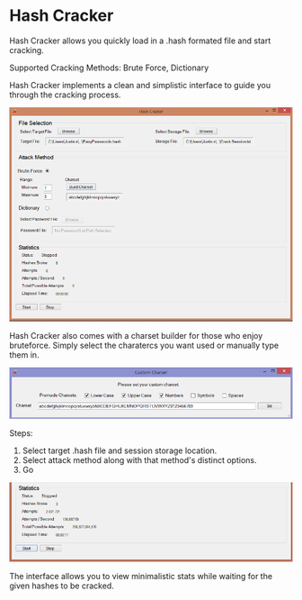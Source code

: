 # Hash Cracker

Hash Cracker allows you quickly load in a .hash formated file and start cracking.

Supported Cracking Methods: Brute Force, Dictionary

Hash Cracker implements a clean and simplistic interface to guide you through the cracking process.

![alt tag](examples/before-cracking.png)

Hash Cracker also comes with a charset builder for those who enjoy bruteforce. Simply select the charatercs you want used or manually type them in.

![alt tag](examples/charset-builder.png)

Steps:
1. Select target .hash file and session storage location.
2. Select attack method along with that method's distinct options.
3. Go

![alt tag](examples/after-cracking.png)

The interface allows you to view minimalistic stats while waiting for the given hashes to be cracked.

